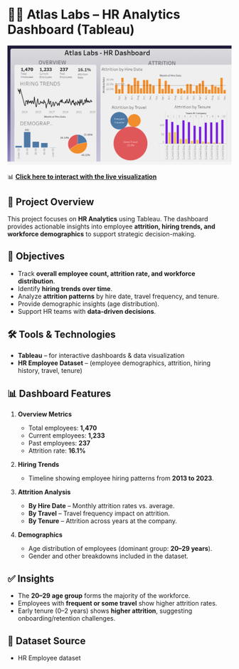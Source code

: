 # 👩‍💼 Atlas Labs – HR Analytics Dashboard (Tableau)

![Atlas-Labs-HR-Analytics-Dashboard-Tableau-](Atlas.png)

📊 **[Click here to interact with the live visualization](https://public.tableau.com/views/HRAnalytics_17227485232780/HRDashboard?:language=en-US&:sid=&:redirect=auth&:display_count=n&:origin=viz_share_link)**

## 📌 Project Overview

This project focuses on **HR Analytics** using Tableau. The dashboard provides actionable insights into employee **attrition, hiring trends, and workforce demographics** to support strategic decision-making.

## 🎯 Objectives

* Track **overall employee count, attrition rate, and workforce distribution**.
* Identify **hiring trends over time**.
* Analyze **attrition patterns** by hire date, travel frequency, and tenure.
* Provide demographic insights (age distribution).
* Support HR teams with **data-driven decisions**.

## 🛠️ Tools & Technologies

* **Tableau** – for interactive dashboards & data visualization
* **HR Employee Dataset** – (employee demographics, attrition, hiring history, travel, tenure)

## 📊 Dashboard Features

1. **Overview Metrics**

   * Total employees: **1,470**
   * Current employees: **1,233**
   * Past employees: **237**
   * Attrition rate: **16.1%**

2. **Hiring Trends**

   * Timeline showing employee hiring patterns from **2013 to 2023**.

3. **Attrition Analysis**

   * **By Hire Date** – Monthly attrition rates vs. average.
   * **By Travel** – Travel frequency impact on attrition.
   * **By Tenure** – Attrition across years at the company.

4. **Demographics**

   * Age distribution of employees (dominant group: **20–29 years**).
   * Gender and other breakdowns included in the dataset.

## ✅ Insights

* The **20–29 age group** forms the majority of the workforce.
* Employees with **frequent or some travel** show higher attrition rates.
* Early tenure (0–2 years) shows **higher attrition**, suggesting onboarding/retention challenges.

## 📂 Dataset Source

* HR Employee dataset

